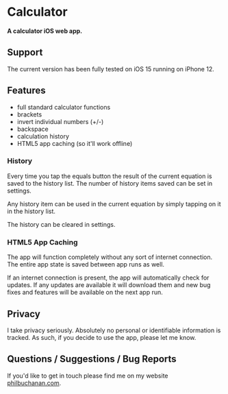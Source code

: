 # Calculator

**A calculator iOS web app.**

## Support

The current version has been fully tested on iOS 15 running on iPhone 12.

## Features

- full standard calculator functions
- brackets
- invert individual numbers (+/-)
- backspace
- calculation history
- HTML5 app caching (so it'll work offline)

### History

Every time you tap the equals button the result of the current equation is saved to the history list. The number of history items saved can be set in settings.

Any history item can be used in the current equation by simply tapping on it in the history list.

The history can be cleared in settings.

### HTML5 App Caching

The app will function completely without any sort of internet connection. The entire app state is saved between app runs as well.

If an internet connection is present, the app will automatically check for updates. If any updates are available it will download them and new bug fixes and features will be available on the next app run.

## Privacy

I take privacy seriously. Absolutely no personal or identifiable information is tracked. As such, if you decide to use the app, please let me know.

## Questions / Suggestions / Bug Reports

If you'd like to get in touch please find me on my website [philbuchanan.com](https://philbuchanan.com).
